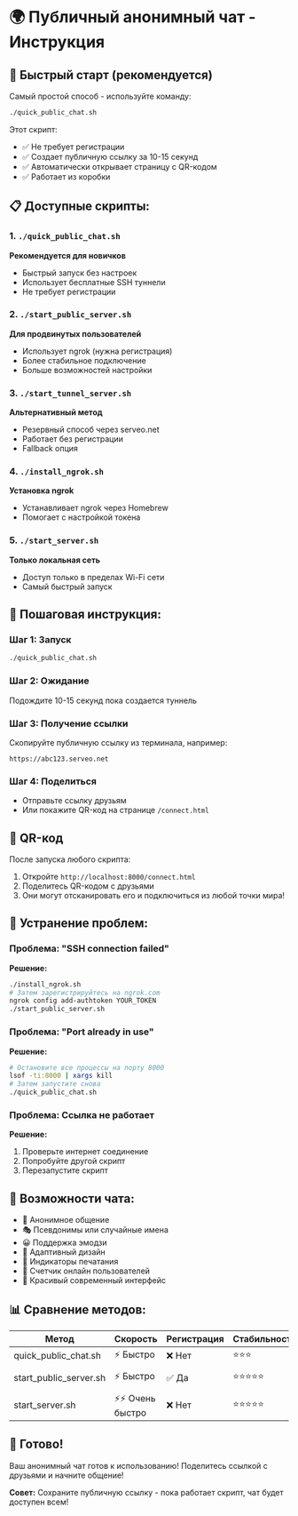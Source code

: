 # 🌍 Публичный анонимный чат - Инструкция

## 🚀 Быстрый старт (рекомендуется)

Самый простой способ - используйте команду:
```bash
./quick_public_chat.sh
```

Этот скрипт:
- ✅ Не требует регистрации
- ✅ Создает публичную ссылку за 10-15 секунд
- ✅ Автоматически открывает страницу с QR-кодом
- ✅ Работает из коробки

## 📋 Доступные скрипты:

### 1. `./quick_public_chat.sh` 
**Рекомендуется для новичков**
- Быстрый запуск без настроек
- Использует бесплатные SSH туннели
- Не требует регистрации

### 2. `./start_public_server.sh`
**Для продвинутых пользователей**
- Использует ngrok (нужна регистрация)
- Более стабильное подключение
- Больше возможностей настройки

### 3. `./start_tunnel_server.sh`
**Альтернативный метод**
- Резервный способ через serveo.net
- Работает без регистрации
- Fallback опция

### 4. `./install_ngrok.sh`
**Установка ngrok**
- Устанавливает ngrok через Homebrew
- Помогает с настройкой токена

### 5. `./start_server.sh`
**Только локальная сеть**
- Доступ только в пределах Wi-Fi сети
- Самый быстрый запуск

## 🎯 Пошаговая инструкция:

### Шаг 1: Запуск
```bash
./quick_public_chat.sh
```

### Шаг 2: Ожидание
Подождите 10-15 секунд пока создается туннель

### Шаг 3: Получение ссылки
Скопируйте публичную ссылку из терминала, например:
```
https://abc123.serveo.net
```

### Шаг 4: Поделиться
- Отправьте ссылку друзьям
- Или покажите QR-код на странице `/connect.html`

## 📱 QR-код

После запуска любого скрипта:
1. Откройте `http://localhost:8000/connect.html`
2. Поделитесь QR-кодом с друзьями
3. Они могут отсканировать его и подключиться из любой точки мира!

## 🔧 Устранение проблем:

### Проблема: "SSH connection failed"
**Решение:**
```bash
./install_ngrok.sh
# Затем зарегистрируйтесь на ngrok.com
ngrok config add-authtoken YOUR_TOKEN
./start_public_server.sh
```

### Проблема: "Port already in use"
**Решение:**
```bash
# Остановите все процессы на порту 8000
lsof -ti:8000 | xargs kill
# Затем запустите снова
./quick_public_chat.sh
```

### Проблема: Ссылка не работает
**Решение:**
1. Проверьте интернет соединение
2. Попробуйте другой скрипт
3. Перезапустите скрипт

## 🌟 Возможности чата:

- 💬 Анонимное общение
- 🎭 Псевдонимы или случайные имена
- 😀 Поддержка эмодзи
- 📱 Адаптивный дизайн
- 🔄 Индикаторы печатания
- 👥 Счетчик онлайн пользователей
- 🎨 Красивый современный интерфейс

## 📊 Сравнение методов:

| Метод | Скорость | Регистрация | Стабильность | Рекомендация |
|-------|----------|-------------|--------------|--------------|
| quick_public_chat.sh | ⚡ Быстро | ❌ Нет | ⭐⭐⭐ | ✅ Новичкам |
| start_public_server.sh | ⚡ Быстро | ✅ Да | ⭐⭐⭐⭐⭐ | ✅ Продвинутым |
| start_server.sh | ⚡⚡ Очень быстро | ❌ Нет | ⭐⭐⭐⭐⭐ | ✅ Локально |

## 🎉 Готово!

Ваш анонимный чат готов к использованию! Поделитесь ссылкой с друзьями и начните общение! 

**Совет:** Сохраните публичную ссылку - пока работает скрипт, чат будет доступен всем!
